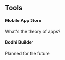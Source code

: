 ## Tools

#### Mobile App Store

What's the theory of apps?

#### Bodhi Builder
Planned for the future